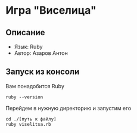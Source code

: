 # Игра "Виселица"

## Описание

+ Язык: Ruby
+ Автор: Азаров Антон

## Запуск из консоли

Вам понадобится Ruby

    ruby --version
    
Перейдем в нужную директорию и запустим его

    cd ./[путь к файлу]
    ruby viselitsa.rb
    
